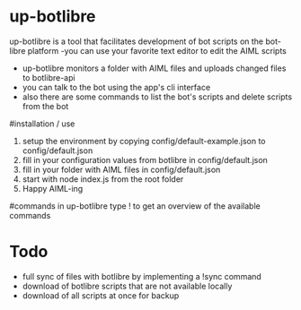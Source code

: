 # up-botlibre

up-botlibre is a tool that facilitates development of bot scripts on the bot-libre platform
-you can use your favorite text editor to edit the AIML scripts
- up-botlibre monitors a folder with AIML files and uploads changed files to botlibre-api
- you can talk to the bot using the app's cli interface
- also there are some commands to list the bot's scripts and delete scripts from the bot

#installation / use

 1. setup the environment by copying config/default-example.json to config/default.json
 2. fill in your configuration values from botlibre in config/default.json
 3. fill in your folder with AIML files in config/default.json
 4. start with node index.js from the root folder
 5. Happy AIML-ing

#commands in up-botlibre
type ! to get an overview of the available commands

# Todo
- full sync of  files with botlibre by implementing a !sync command
- download of botlibre scripts that are not available locally
- download of all scripts at once for backup
